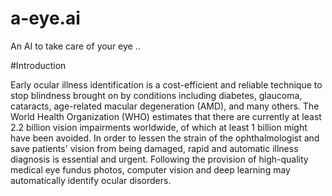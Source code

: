 # a-eye.ai
An AI to take care of your eye ..


#Introduction

Early ocular illness identification is a cost-efficient and reliable technique to stop blindness brought on by conditions including diabetes, glaucoma, cataracts, age-related macular degeneration (AMD), and many others. The World Health Organization (WHO) estimates that there are currently at least 2.2 billion vision impairments worldwide, of which at least 1 billion might have been avoided. In order to lessen the strain of the ophthalmologist and save patients' vision from being damaged, rapid and automatic illness diagnosis is essential and urgent. Following the provision of high-quality medical eye fundus photos, computer vision and deep learning may automatically identify ocular disorders.
